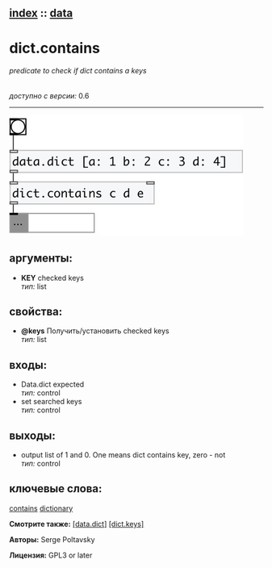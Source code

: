 [index](index.html) :: [data](category_data.html)
---

# dict.contains

###### predicate to check if dict contains a keys

*доступно с версии:* 0.6

---




[![example](../examples/img/dict.contains.jpg)](../examples/pd/dict.contains.pd)



## аргументы:

* **KEY**
checked keys<br>
_тип:_ list<br>





## свойства:

* **@keys** 
Получить/установить checked keys<br>
_тип:_ list<br>



## входы:

* Data.dict expected<br>
_тип:_ control
* set searched keys<br>
_тип:_ control



## выходы:

* output list of 1 and 0. One means dict contains key, zero - not<br>
_тип:_ control



## ключевые слова:

[contains](keywords/contains.html)
[dictionary](keywords/dictionary.html)



**Смотрите также:**
[\[data.dict\]](data.dict.html)
[\[dict.keys\]](dict.keys.html)




**Авторы:** Serge Poltavsky




**Лицензия:** GPL3 or later





